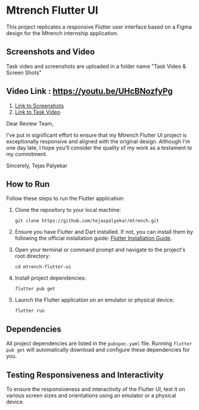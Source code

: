 
# Mtrench Flutter UI

This project replicates a responsive Flutter user interface based on a Figma design for the Mtrench internship application.

## Screenshots and Video
Task video and screenshots are uploaded in a folder name "Task Video & Screen Shots" 

## Video Link : https://youtu.be/UHcBNozfyPg

1. [Link to Screenshots](https://github.com/tejaspalyekar/mtrench/tree/cbf50127a20828944cd7b8d7932be07fec8c9217/Task%20Video%20%26%20Screen%20shots/ScreenShots)
2. [Link to Task Video](https://github.com/tejaspalyekar/mtrench/tree/cbf50127a20828944cd7b8d7932be07fec8c9217/Task%20Video%20%26%20Screen%20shots)

Dear Review Team,

I've put in significant effort to ensure that my Mtrench Flutter UI project is exceptionally responsive and aligned with the original design. Although I'm one day late, I hope you'll consider the quality of my work as a testament to my commitment.

Sincerely,
Tejas Palyekar


## How to Run

Follow these steps to run the Flutter application:

1. Clone the repository to your local machine:
   ```
   git clone https://github.com/tejaspalyekar/mtrench.git
   ```

2. Ensure you have Flutter and Dart installed. If not, you can install them by following the official installation guide: [Flutter Installation Guide](https://flutter.dev/docs/get-started/install).

3. Open your terminal or command prompt and navigate to the project's root directory:
   ```
   cd mtrench-flutter-ui
   ```

4. Install project dependencies:
   ```
   flutter pub get
   ```

5. Launch the Flutter application on an emulator or physical device:
   ```
   flutter run
   ```

## Dependencies

All project dependencies are listed in the `pubspec.yaml` file. Running `flutter pub get` will automatically download and configure these dependencies for you.

## Testing Responsiveness and Interactivity

To ensure the responsiveness and interactivity of the Flutter UI, test it on various screen sizes and orientations using an emulator or a physical device.
